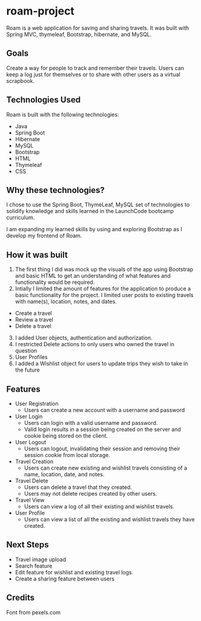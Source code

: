 # roam-project

Roam is a web application for saving and sharing travels. It was built with Spring MVC, thymeleaf, Bootstrap, hibernate, and MySQL.

## Goals
Create a way for people to track and remember their travels. Users can keep a log just for themselves or to share with other users as a virtual scrapbook.

## Technologies Used
Roam is built with the following technologies:

* Java
* Spring Boot
* Hibernate
* MySQL
* Bootstrap
* HTML
* Thymeleaf
* CSS

## Why these technologies?
I chose to use the Spring Boot, ThymeLeaf, MySQL set of technologies to solidify knowledge and skills learned in the LaunchCode bootcamp curriculum.

I am expanding my learned skills by using and exploring Bootstrap as I develop my frontend of Roam.


## How it was built

1. The first thing I did was mock up the visuals of the app using Bootstrap and basic HTML to get an understanding of what features and functionality would be required.
2. Intially I limited the amount of features for the application to produce a basic functionality for the project. I limited user posts to existing travels with name(s), location, notes, and dates.
- Create a travel
- Review a travel
- Delete a travel
3. I added User objects, authentication and authorization.
4. I restricted Delete actions to only users who owned the travel in question
5. User Profiles
6. I added a Wishlist object for users to update trips they wish to take in the future

## Features
* User Registration
    * Users can create a new account with a username and password
* User Login
    * Users can login with a valid username and password.
    * Valid login results in a session being created on the server and cookie being stored on the client.
* User Logout
    * Users can logout, invalidating their session and removing their session cookie from local storage.
* Travel Creation
    * Users can create new existing and wishlist travels consisting of a name, location, date, and notes.
* Travel Delete
    * Users can delete a travel that they created.
    * Users may not delete recipes created by other users.
* Travel View
    * Users can view a log of all their existing and wishlist travels.
* User Profile
    * Users can view a list of all the existing and wishlist travels they have created.

## Next Steps
* Travel image upload
* Search feature
* Edit feature for wishlist and existing travel logs.
* Create a sharing feature between users

## Credits
Font from pexels.com
